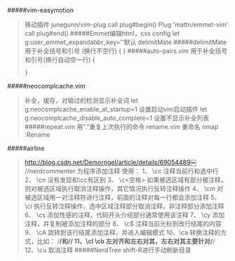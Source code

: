 #####vim-easymotion
> 移动插件
> junegunn/vim-plug
> call plug#begin()
> Plug 'mattn/emmet-vim'
> call plug#end()
#####Emmet编辑html，css
> config
> let g:user_emmet_expandabbr_key='<c-e>'默认<c-y>
> delimitMate
#####delimitMate 用于补全括号和引号
> (换行不空行)
> {
> }
#####auto-pairs.vim
>     用于补全括号和引号(换行自动空一行)
>     {
> 
>     }
#####neocomplcache.vim
>  补全，缓存，对输过的检测显示补全词
>  let g:neocomplcache_enable_at_startup=1
>  设置启动vim启动插件
>  let g:neocomplcache_disable_auto_complete=1
>  设置不显示补全列表
#####repeat.vim
>  用"."重复上次执行的命令
>  rename.vim
>  重命名
>  nmap <F2> :Rename<Space>
> 
#####airline
>  http://blog.csdn.net/Demorngel/article/details/69054489￼
>  //nerdcommenter
>  为程序添加注释
>  使用：
> 1、 \cc 注释当前行和选中行
> 2、 \cn 没有发现和\cc有区别
> 3、 \c<空格> 如果被选区域有部分被注释，则对被选区域执行取消注释操作，其它情况执行反转注释操作
> 4、 \cm 对被选区域用一对注释符进行注释，前面的注释对每一行都会添加注释
> 5、 \ci 执行反转注释操作，选中区域注释部分取消注释，非注释部分添加注释
> 6、 \cs 添加性感的注释，代码开头介绍部分通常使用该注释
> 7、 \cy 添加注释，并复制被添加注释的部分
> 8、 \c$ 注释当前光标到改行结尾的内容
> 9、 \cA 跳转到该行结尾添加注释，并进入编辑模式
> 10、\ca 转换注释的方式，比如： /**/和//
> 11、\cl \cb 左对齐和左右对其，左右对其主要针对/**/
> 12、\cu 取消注释
#####NerdTree
> shift-R进行手动刷新目录
> 
> 
